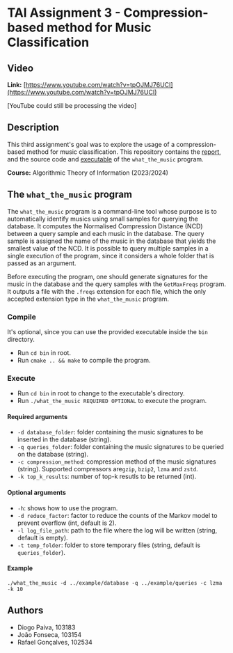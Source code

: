 # TAI Assignment 3 - Compression-based method for Music Classification

## Video
**Link:** [https://www.youtube.com/watch?v=tpOJMJ76UCI](https://www.youtube.com/watch?v=tpOJMJ76UCI)

[YouTube could still be processing the video]

## Description

This third assignment's goal was to explore the usage of a compression-based method for music classification. This repository contains the [report](report/report.pdf), and the source code and [executable](bin/what_the_music) of the `what_the_music` program.

**Course:** Algorithmic Theory of Information (2023/2024)

## The `what_the_music` program

The `what_the_music` program is a command-line tool whose purpose is to automatically identify musics using small samples for querying the database. It computes the Normalised Compression Distance (NCD) between a query sample and each music in the database. The query sample is assigned the name of the music in the database that yields the smallest value of the NCD. It is possible to query multiple samples in a single execution of the program, since it considers a whole folder that is passed as an argument.

Before executing the program, one should generate signatures for the music in the database and the query samples with the `GetMaxFreqs` program. It outputs a file with the `.freqs` extension for each file, which the only accepted extension type in the `what_the_music` program.

### Compile

It's optional, since you can use the provided executable inside the `bin` directory.

- Run `cd bin` in root.
- Run `cmake .. && make` to compile the program.

### Execute

- Run `cd bin` in root to change to the executable's directory.
- Run `./what_the_music REQUIRED OPTIONAL` to execute the program.

#### Required arguments

- `-d database_folder`: folder containing the music signatures to be inserted in the database (string).
- `-q queries_folder`: folder containing the music signatures to be queried on the database (string).
- `-c compression_method`: compression method of the music signatures (string). Supported compressors are`gzip`, `bzip2`, `lzma` and `zstd`.
- `-k top_k_results`: number of top-k resutls to be returned (int).

#### Optional arguments

- `-h`: shows how to use the program.
- `-d reduce_factor`: factor to reduce the counts of the Markov model to prevent overflow (int, default is 2).
- `-l log_file_path`: path to the file where the log will be written (string, default is empty).
- `-t temp_folder`: folder to store temporary files (string, default is `queries_folder`).

#### Example

`./what_the_music -d ../example/database -q ../example/queries -c lzma -k 10`

## Authors

- Diogo Paiva, 103183
- João Fonseca, 103154
- Rafael Gonçalves, 102534
